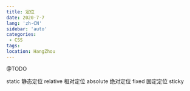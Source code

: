 ```yaml
---
title: 定位
date: 2020-7-7
lang: 'zh-CN'
sidebar: 'auto'
categories:
 - CSS
tags: 
location: HangZhou
---
```


@TODO

static 静态定位
relative 相对定位
absolute 绝对定位
fixed 固定定位
sticky 